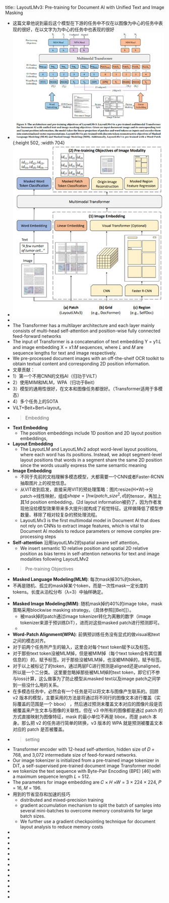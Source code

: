 title:: LayoutLMv3: Pre-training for Document AI with Unified Text and Image Masking

- 这篇文章他说到最后这个模型在下游的任务中不仅在以图像为中心的任务中表现的很好，在以文字为为中心的任务中也表现的很好
- ![image.png](../assets/image_1665821891082_0.png){:height 502, :width 704}
- ![image.png](../assets/image_1665885850584_0.png)
-
- The Transformer has a multilayer architecture and each layer mainly consists of multi-head
  self-attention and position-wise fully connected feed-forward networks
- The input of Transformer is a concatenation of text embedding Y = y1:𝐿 and image embedding X = x1:𝑀 sequences, where 𝐿 and 𝑀 are sequence lengths for text and image respectively.
- We pre-processed document images with an off-the-shelf OCR toolkit to obtain textual content and corresponding 2D position information.
- 文章贡献：
- 1）第一个不用CNN的文档AI（归功于ViLT）
- 2）使用MIM和MLM，WPA（归功于Beit）
- 3）模型的通用性很好，在文本和图像任务都很好。（Transformer适用于多模态）
- 4）多个任务上的SOTA
- ViLT+Beit+Bert+layout。
-
  >Embedding
- **Text Embedding**
	- The position embeddings include 1D position and 2D layout position embeddings,
- **Layout Embedding**
	- The LayoutLM and LayoutLMv2 adopt word-level layout positions, where each word has its positions. Instead, we adopt segment-level layout positions that words in a segment share the same 2D position since the words usually express the same semantic meaning
- **Image Embedding**
	- 不同于先前的文档理解多模态模型，大都需要一个CNN或者Faster-RCNN抽取图片上的视觉信息。
	- 从VIT收到启发，直接采用VIT的预处理策略：图片resize(H\*W)->分patch->线性映射，组成$shape=[ h w / patch\_size^2, d ]$的tensor，再加上其1d position embedding，(2d layout information被扔了，因为作者发现他没给模型效果带来多大提升)就构成了视觉特征。这样做降低了模型参数量、移除了相对较复杂的预处理流程。
	- LayoutLMv3 is the first multimodal model in Document AI that does not rely on CNNs to extract image features, which is vital to Document AI models to reduce parameters
	  or remove complex pre-processing steps
- **Self-attention**
  沿用layoutLMv2的spatial aware self attention。
	- We insert semantic 1D relative position and spatial 2D relative position as bias terms in self-attention networks for text and image modalities following LayoutLMv2
-
  >Pre-training Objectives
- **Masked Language Modeling(MLM)**: 每次mask掉30%的token。
- 不再是随机、孤立的mask掉某个token，而是一次性mask一定长度的tokens。长度从泊松分布（λ=3）中抽样确定。
-
- **Masked Image Modeling(MIM)**: 随机mask掉约40%的image toke，mask策略采用blockwise masking strategy。（具体参照[[Beit]]）。
	- 被mask掉的patch通过image tokenizer转化为离散的数字（image tokenizer来源于预训练DiT），进而对这些masked patch进行预测即可。
	-
- **Word-Patch Alignment(WPA)**: 前俩预训练任务没有显式的做visual和text之间的模态对齐。
- 对于前两个任务所产生的输入，这里会对每个text token赋予<aligned>以及<unaligned>标签。
- 对于那些text token没被MLM掉，但是被MIM掉（每个text token会有其位置信息的）的，赋予<unaligned>标签。对于那些没被MLM掉，也没被MIN掉的，赋予<aligned>标签。
- 对于以上被标记了的token，通过两层FC进行预测是aligned还是unaligned，所以是一个二分类。
  这里要忽略掉那些被MLM掉的text token，即它们不参与loss计算，这么做事为了防止模型从masked text以及image patch之间学到一些没什么用的关系。
- 在多模态任务中，必然会有一个任务是可以将文本与图像产生联系的。回顾 v2 版本的模型，主要采用的方法是将通过将不同行的图像文本进行覆盖（实际覆盖的范围是一个 bbox） ，然后通过预测未覆盖文本对应的图像片段是否被覆盖来产生文本与图像的关联性。但在 v3 中所有的图像都是通过 patch 的方式直接映射为图像特征，mask 的最小单位不再是 bbox，而是 patch 本身。那么把 v2 的任务进行简单的转换，v3 版本的 WPA 就是预测被覆盖文本对应的 patch 是否被覆盖。
-
  >setting
- Transformer encoder with 12-head self-attention, hidden size of 𝐷 = 768, and 3,072 intermediate size of feed-forward networks.
- Our image tokenizer is initialized from a pre-trained image tokenizer in DiT, a self-supervised pre-trained document image Transformer model
- we tokenize the text sequence with Byte-Pair Encoding (BPE) [46] with a maximum sequence length 𝐿 = 512.
- The parameters for image embedding are 𝐶 × 𝐻 ×𝑊 = 3 × 224 × 224, 𝑃 = 16, 𝑀 = 196.
- 用到的节省显存和加速的技巧
	- distributed and mixed-precision training
	- gradient accumulation mechanism to split the batch of samples into several mini-batches to overcome memory constraints for large batch sizes.
	- We further use a gradient checkpointing technique for document layout analysis to reduce memory costs
-
-
-
-
-
-
-
-
-
-
-
-
-